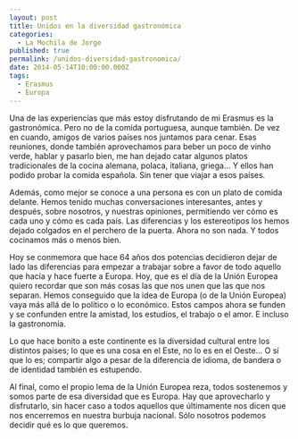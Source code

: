 ```yaml
---
layout: post
title: Unidos en la diversidad gastronómica
categories:
  - La Mochila de Jorge
published: true
permalink: /unidos-diversidad-gastronomica/
date: 2014-05-14T10:00:00.000Z
tags:
  - Erasmus
  - Europa
---
```

Una de las experiencias que más estoy disfrutando de mi Erasmus es la gastronómica. Pero no de la comida portuguesa, aunque también. De vez en cuando, amigos de varios países nos juntamos para cenar. Esas reuniones, donde también aprovechamos para beber un poco de vinho verde, hablar y pasarlo bien, me han dejado catar algunos platos tradicionales de la cocina alemana, polaca, italiana, griega… Y ellos han podido probar la comida española. Sin tener que viajar a esos países.

Además, como mejor se conoce a una persona es con un plato de comida delante. Hemos tenido muchas conversaciones interesantes, antes y después, sobre nosotros, y nuestras opiniones, permitiendo ver cómo es cada uno y cómo es cada país. Las diferencias y los estereotipos los hemos dejado colgados en el perchero de la puerta. Ahora no son nada. Y todos cocinamos más o menos bien.

Hoy se conmemora que hace 64 años dos potencias decidieron dejar de lado las diferencias para empezar a trabajar sobre a favor de todo aquello que hacía y hace fuerte a Europa. Hoy, que es el día de la Unión Europea quiero recordar que son más cosas las que nos unen que las que nos separan. Hemos conseguido que la idea de Europa (o de la Unión Europea) vaya más allá de lo político o lo económico. Estos campos ahora se funden y se confunden entre la amistad, los estudios, el trabajo o el amor. E incluso la gastronomía.

Lo que hace bonito a este continente es la diversidad cultural entre los distintos países; lo que es una cosa en el Este, no lo es en el Oeste… O sí que lo es; compartir algo a pesar de la diferencia de idioma, de bandera o de identidad también es estupendo.

Al final,  como el propio lema de la Unión Europea reza, todos sostenemos y somos parte de esa diversidad que es Europa. Hay que aprovecharlo y disfrutarlo, sin hacer caso a todos aquellos que últimamente nos dicen que nos encerremos en nuestra burbuja nacional. Sólo nosotros podemos decidir qué es lo que queremos.
